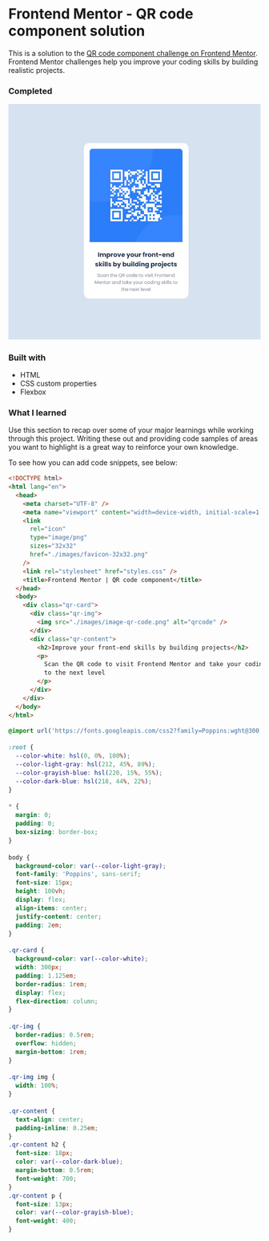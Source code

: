 # Frontend Mentor - QR code component solution

This is a solution to the [QR code component challenge on Frontend Mentor](https://www.frontendmentor.io/challenges/qr-code-component-iux_sIO_H). Frontend Mentor challenges help you improve your coding skills by building realistic projects.

### Completed

![](./design/finish.jpg)

### Built with

- HTML
- CSS custom properties
- Flexbox

### What I learned

Use this section to recap over some of your major learnings while working through this project. Writing these out and providing code samples of areas you want to highlight is a great way to reinforce your own knowledge.

To see how you can add code snippets, see below:

```html
<!DOCTYPE html>
<html lang="en">
  <head>
    <meta charset="UTF-8" />
    <meta name="viewport" content="width=device-width, initial-scale=1.0" />
    <link
      rel="icon"
      type="image/png"
      sizes="32x32"
      href="./images/favicon-32x32.png"
    />
    <link rel="stylesheet" href="styles.css" />
    <title>Frontend Mentor | QR code component</title>
  </head>
  <body>
    <div class="qr-card">
      <div class="qr-img">
        <img src="./images/image-qr-code.png" alt="qrcode" />
      </div>
      <div class="qr-content">
        <h2>Improve your front-end skills by building projects</h2>
        <p>
          Scan the QR code to visit Frontend Mentor and take your coding skills
          to the next level
        </p>
      </div>
    </div>
  </body>
</html>
```

```css
@import url('https://fonts.googleapis.com/css2?family=Poppins:wght@300;400;700&display=swap');

:root {
  --color-white: hsl(0, 0%, 100%);
  --color-light-gray: hsl(212, 45%, 89%);
  --color-grayish-blue: hsl(220, 15%, 55%);
  --color-dark-blue: hsl(218, 44%, 22%);
}

* {
  margin: 0;
  padding: 0;
  box-sizing: border-box;
}

body {
  background-color: var(--color-light-gray);
  font-family: 'Poppins', sans-serif;
  font-size: 15px;
  height: 100vh;
  display: flex;
  align-items: center;
  justify-content: center;
  padding: 2em;
}

.qr-card {
  background-color: var(--color-white);
  width: 300px;
  padding: 1.125em;
  border-radius: 1rem;
  display: flex;
  flex-direction: column;
}

.qr-img {
  border-radius: 0.5rem;
  overflow: hidden;
  margin-bottom: 1rem;
}

.qr-img img {
  width: 100%;
}

.qr-content {
  text-align: center;
  padding-inline: 0.25em;
}
.qr-content h2 {
  font-size: 18px;
  color: var(--color-dark-blue);
  margin-bottom: 0.5rem;
  font-weight: 700;
}
.qr-content p {
  font-size: 13px;
  color: var(--color-grayish-blue);
  font-weight: 400;
}
```
